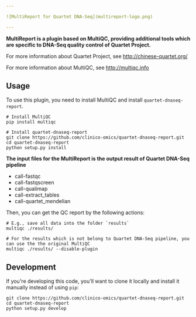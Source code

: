 ```yaml
---

![MultiReport for Quartet DNA-Seq](multireport-logo.png)

---
```

**MultiReport is a plugin based on MultiQC, providing additional tools which are
specific to DNA-Seq quality control of Quartet Project.**

For more information about Quartet Project, see http://chinese-quartet.org/

For more information about MultiQC, see http://multiqc.info

## Usage

To use this plugin, you need to install MultiQC and install `quartet-dnaseq-report`.

```shell
# Install MultiQC
pip install multiqc

# Install quartet-dnaseq-report
git clone https://github.com/clinico-omics/quartet-dnaseq-report.git
cd quartet-dnaseq-report
python setup.py install
```

**The input files for the MultiReport is the output result of Quartet DNA-Seq pipeline**
- call-fastqc
- call-fastqscreen
- call-qualimap
- call-extract_tables
- call-quartet_mendelian

Then, you can get the QC report by the following actions:

```shell
# E.g., save all data into the folder `results`
multiqc ./results/

# For the results which is not belong to Quartet DNA-Seq pipeline, you can use the the original MultiQC
multiqc ./results/ --disable-plugin
```

## Development
If you're developing this code, you'll want to clone it locally and install
it manually instead of using `pip`:

```
git clone https://github.com/clinico-omics/quartet-dnaseq-report.git
cd quartet-dnaseq-report
python setup.py develop
```